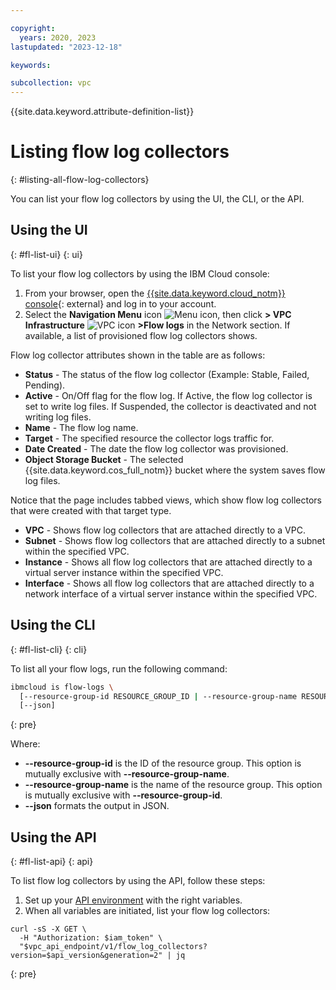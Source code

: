 ```yaml
---

copyright:
  years: 2020, 2023
lastupdated: "2023-12-18"

keywords:

subcollection: vpc
---
```


{{site.data.keyword.attribute-definition-list}}

# Listing flow log collectors
{: #listing-all-flow-log-collectors}

You can list your flow log collectors by using the UI, the CLI, or the API.

## Using the UI
{: #fl-list-ui}
{: ui}

To list your flow log collectors by using the IBM Cloud console:

1. From your browser, open the [{{site.data.keyword.cloud_notm}} console](/login){: external} and log in to your account.
1. Select the **Navigation Menu** icon ![Menu icon](../../icons/icon_hamburger.svg), then click **> VPC Infrastructure** ![VPC icon](../../icons/vpc.svg) **>Flow logs** in the Network section. If available, a list of provisioned flow log collectors shows.

Flow log collector attributes shown in the table are as follows:

* **Status** - The status of the flow log collector (Example: Stable, Failed, Pending).
* **Active** - On/Off flag for the flow log. If Active, the flow log collector is set to write log files. If Suspended, the collector is deactivated and not writing log files.
* **Name** - The flow log name.
* **Target** - The specified resource the collector logs traffic for.
* **Date Created** - The date the flow log collector was provisioned.
* **Object Storage Bucket** - The selected {{site.data.keyword.cos_full_notm}} bucket where the system saves flow log files.

Notice that the page includes tabbed views, which show flow log collectors that were created with that target type.

* **VPC** - Shows flow log collectors that are attached directly to a VPC.
* **Subnet** - Shows flow log collectors that are attached directly to a subnet within the specified VPC.
* **Instance** - Shows all flow log collectors that are attached directly to a virtual server instance within the specified VPC.
* **Interface** - Shows all flow log collectors that are attached directly to a network interface of a virtual server instance within the specified VPC.

## Using the CLI
{: #fl-list-cli}
{: cli}

To list all your flow logs, run the following command:

```sh
ibmcloud is flow-logs \
  [--resource-group-id RESOURCE_GROUP_ID | --resource-group-name RESOURCE_GROUP_NAME]
  [--json]
```
{: pre}

Where:

- **--resource-group-id** is the ID of the resource group. This option is mutually exclusive with **--resource-group-name**.
- **--resource-group-name** is the name of the resource group. This option is mutually exclusive with **--resource-group-id**.
- **--json** formats the output in JSON.

## Using the API
{: #fl-list-api}
{: api}

To list flow log collectors by using the API, follow these steps:

1. Set up your [API environment](/docs/vpc?topic=vpc-set-up-environment#api-prerequisites-setup) with the right variables.
2. When all variables are initiated, list your flow log collectors:

```curl
curl -sS -X GET \
  -H "Authorization: $iam_token" \
  "$vpc_api_endpoint/v1/flow_log_collectors?version=$api_version&generation=2" | jq
```
{: pre}

